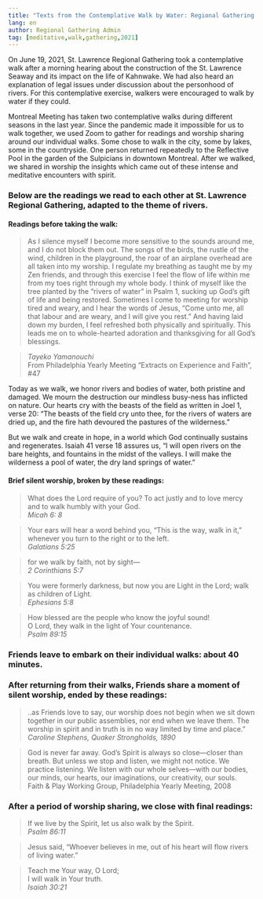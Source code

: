 ```yaml
---
title: "Texts from the Contemplative Walk by Water: Regional Gathering 2021"
lang: en
author: Regional Gathering Admin
tag: [meditative,walk,gathering,2021]
---
```

On June 19, 2021, St. Lawrence Regional Gathering took a contemplative walk after a morning hearing about the construction of the St. Lawrence Seaway and its impact on the life of Kahnwake.  We had also heard an explanation of legal issues under discussion about the personhood of rivers.  For this contemplative exercise, walkers were encouraged to walk by water if they could.

Montreal Meeting has taken two contemplative walks during different seasons in the last year.  Since the pandemic made it impossible for us to walk together, we used Zoom to gather for readings and worship sharing around our individual walks.  Some chose to walk in the city, some by lakes, some in the countryside. One person returned repeatedly to the Reflective Pool in the garden of the Sulpicians in downtown Montreal.  After we walked, we shared in worship the insights which came out of these intense and meditative encounters with spirit. 

### Below are the readings we read to each other at St. Lawrence Regional Gathering, adapted to the theme of rivers.

#### Readings before taking the walk:

> As I silence myself I become more sensitive to the sounds around me, and I do not block them out. The songs of the birds, the rustle of the wind, children in the playground, the roar of an airplane overhead are all taken into my worship. I regulate my breathing as taught me by my Zen friends, and through this exercise I feel the flow of life within me from my toes right through my whole body. I think of myself like the tree planted by the “rivers of water” in Psalm 1, sucking up God’s gift of life and being restored. Sometimes I come to meeting for worship tired and weary, and I hear the words of Jesus, “Come unto me, all that labour and are weary, and I will give you rest.” And having laid down my burden, I feel refreshed both physically and spiritually. This leads me on to whole-hearted adoration and thanksgiving for all God’s blessings.  

> _Tayeko Yamanouchi_  
From Philadelphia Yearly Meeting “Extracts on Experience and Faith”, #47

Today as we walk, we honor rivers and bodies of water, both pristine and damaged.  We mourn the destruction our mindless busy-ness has inflicted on nature.  Our hearts cry with the beasts of the field as written in Joel 1, verse 20:  “The beasts of the field cry unto thee, for the rivers of waters are dried up, and the fire hath devoured the pastures of the wilderness.”
 
But we walk and create in hope, in a world which God continually sustains and regenerates.  Isaiah 41 verse 18 assures us, “I will open rivers on the bare heights, and fountains in the midst of the valleys.  I will make the wilderness a pool of water, the dry land springs of water.”

#### Brief silent worship, broken by these readings:

> What does the Lord require of you? To act justly and to love mercy and to walk humbly with your God.  
> _Micah 6: 8_

> Your ears will hear a word behind you, “This is the way, walk in it,” whenever you turn to the right or to the left.  
> _Galatians 5:25_

> for we walk by faith, not by sight—  
> _2 Corinthians 5:7_

> You were formerly darkness, but now you are Light in the Lord; walk as children of Light.  
> _Ephesians 5:8_

> How blessed are the people who know the joyful sound!  
> O Lord, they walk in the light of Your countenance.  
> _Psalm 89:15_

### Friends leave to embark on their individual walks:  about 40  minutes.  
### After returning from their walks, Friends share a moment of silent worship, ended by these readings:

> ..as Friends love to say, our worship does not begin when we sit down together in our public assemblies, nor end when we leave them. The worship in spirit and in truth is in no way limited by time and place.”  
> _Caroline Stephens, Quaker Strongholds, 1890_

> God is never far away. God’s Spirit is always so close—closer than breath. But unless we stop and listen, we might not notice. We practice listening. We listen with our whole selves—with our bodies, our minds, our hearts, our imaginations, our creativity, our souls.  
> Faith & Play Working Group, Philadelphia Yearly Meeting, 2008

### After a period of worship sharing, we close with final readings:

> If we live by the Spirit, let us also walk by the Spirit.  
> _Psalm 86:11_

> Jesus said, “Whoever believes in me, out of his heart will flow rivers of living water.”

> Teach me Your way, O Lord;  
> I will walk in Your truth.   
> _Isaiah 30:21_
